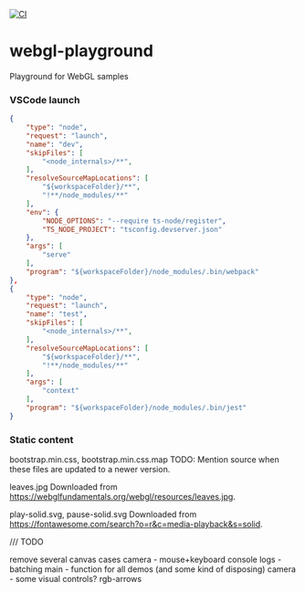 [![CI](https://github.com/DmitryBogomolov/webgl-playground/actions/workflows/ci.yml/badge.svg)](https://github.com/DmitryBogomolov/webgl-playground/actions/workflows/ci.yml)

# webgl-playground
Playground for WebGL samples


### VSCode launch

```json
{
    "type": "node",
    "request": "launch",
    "name": "dev",
    "skipFiles": [
        "<node_internals>/**",
    ],
    "resolveSourceMapLocations": [
        "${workspaceFolder}/**",
        "!**/node_modules/**"
    ],
    "env": {
        "NODE_OPTIONS": "--require ts-node/register",
        "TS_NODE_PROJECT": "tsconfig.devserver.json"
    },
    "args": [
        "serve"
    ],
    "program": "${workspaceFolder}/node_modules/.bin/webpack"
},
{
    "type": "node",
    "request": "launch",
    "name": "test",
    "skipFiles": [
        "<node_internals>/**",
    ],
    "resolveSourceMapLocations": [
        "${workspaceFolder}/**",
        "!**/node_modules/**"
    ],
    "args": [
        "context"
    ],
    "program": "${workspaceFolder}/node_modules/.bin/jest"
}
```

### Static content

bootstrap.min.css, bootstrap.min.css.map
TODO: Mention source when these files are updated to a newer version.

leaves.jpg
Downloaded from https://webglfundamentals.org/webgl/resources/leaves.jpg.

play-solid.svg, pause-solid.svg
Downloaded from https://fontawesome.com/search?o=r&c=media-playback&s=solid.

///
TODO

remove several canvas cases
camera - mouse+keyboard
console logs - batching
main - function for all demos (and some kind of disposing)
camera - some visual controls? rgb-arrows

